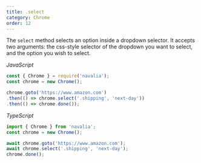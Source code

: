 ```yaml
---
title: .select
category: Chrome
order: 12
---
```


The `select` method selects an option inside a dropdown selector. It accepts two arguments: the css-style selector of the dropdown you want to select, and the option you wish to select.

*JavaScript*
```js
const { Chrome } = require('navalia');
const chrome = new Chrome();

chrome.goto('https://www.amazon.com')
.then(() => chrome.select('.shipping', 'next-day'))
.then(() => chrome.done());
```

*TypeScript*
```ts
import { Chrome } from 'navalia';
const chrome = new Chrome();

await chrome.goto('https://www.amazon.com');
await chrome.select('.shipping', 'next-day');
chrome.done();
```
